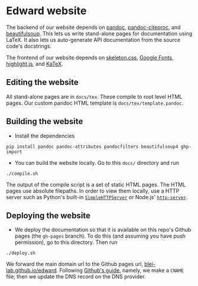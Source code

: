 # Edward website

The backend of our website depends on [pandoc](http://pandoc.org), [pandoc-citeproc](http://pandoc.org), and [beautifulsoup](https://www.crummy.com/software/BeautifulSoup/). This lets us write stand-alone pages for documentation using LaTeX. It also lets us auto-generate API documentation from the source code's docstrings.

The frontend of our website depends on [skeleton.css](http://getskeleton.com/), [Google Fonts](https://www.google.com/fonts), [highlight.js](https://highlightjs.org/), and [KaTeX](https://khan.github.io/KaTeX/).

## Editing the website

All stand-alone pages are in `docs/tex`. These compile to root level HTML pages. Our custom pandoc HTML template is `docs/tex/template.pandoc`.

## Building the website

+ Install the dependencies
```{bash}
pip install pandoc pandoc-attributes pandocfilters beautifulsoup4 ghp-import
```
+ You can build the website locally. Go to this `docs/` directory and run
```{bash}
./compile.sh
```
  The output of the compile script is a set of static HTML pages. The
  HTML pages use absolute filepaths. In order to view them locally, use
  a HTTP server such as Python's built-in
  [`SimpleHTTPServer`](https://docs.python.org/2/library/simplehttpserver.html)
  or Node.js'
  [`http-server`](https://www.npmjs.com/package/http-server).

## Deploying the website

+ We deploy the documentation so that it is available on this repo's
  Github pages (the `gh-pages` branch). To do this (and assuming you
  have push permission), go to this directory. Then run
```{bash}
./deploy.sh
```
  We forward the main domain url to the Github pages url,
  [blei-lab.github.io/edward](http://blei-lab.github.io/edward).
  Following
  [Github's guide](https://help.github.com/articles/setting-up-a-custom-domain-with-github-pages),
  namely, we make a `CNAME` file; then we update the DNS record on
  the DNS provider.
